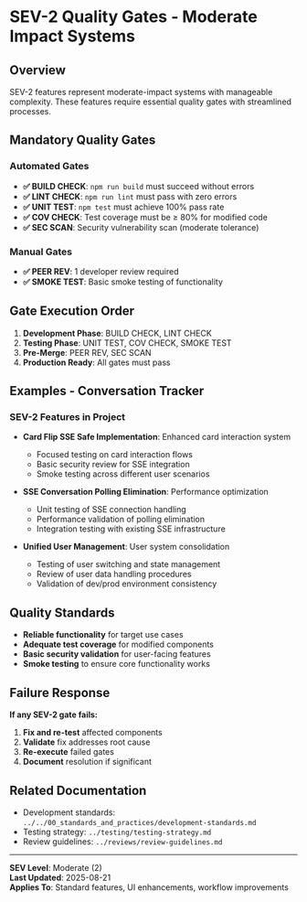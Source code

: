 # SEV-2 Quality Gates - Moderate Impact Systems

## Overview
SEV-2 features represent moderate-impact systems with manageable complexity. These features require essential quality gates with streamlined processes.

## Mandatory Quality Gates

### Automated Gates
- **✅ BUILD CHECK**: `npm run build` must succeed without errors
- **✅ LINT CHECK**: `npm run lint` must pass with zero errors
- **✅ UNIT TEST**: `npm test` must achieve 100% pass rate
- **✅ COV CHECK**: Test coverage must be ≥ 80% for modified code
- **✅ SEC SCAN**: Security vulnerability scan (moderate tolerance)

### Manual Gates
- **✅ PEER REV**: 1 developer review required
- **✅ SMOKE TEST**: Basic smoke testing of functionality

## Gate Execution Order

1. **Development Phase**: BUILD CHECK, LINT CHECK
2. **Testing Phase**: UNIT TEST, COV CHECK, SMOKE TEST
3. **Pre-Merge**: PEER REV, SEC SCAN
4. **Production Ready**: All gates must pass

## Examples - Conversation Tracker

### SEV-2 Features in Project
- **Card Flip SSE Safe Implementation**: Enhanced card interaction system
  - Focused testing on card interaction flows
  - Basic security review for SSE integration
  - Smoke testing across different user scenarios

- **SSE Conversation Polling Elimination**: Performance optimization
  - Unit testing of SSE connection handling
  - Performance validation of polling elimination
  - Integration testing with existing SSE infrastructure

- **Unified User Management**: User system consolidation
  - Testing of user switching and state management
  - Review of user data handling procedures
  - Validation of dev/prod environment consistency

## Quality Standards

- **Reliable functionality** for target use cases
- **Adequate test coverage** for modified components
- **Basic security validation** for user-facing features
- **Smoke testing** to ensure core functionality works

## Failure Response

**If any SEV-2 gate fails:**
1. **Fix and re-test** affected components
2. **Validate** fix addresses root cause
3. **Re-execute** failed gates
4. **Document** resolution if significant

## Related Documentation

- Development standards: `../../00_standards_and_practices/development-standards.md`
- Testing strategy: `../testing/testing-strategy.md`
- Review guidelines: `../reviews/review-guidelines.md`

---

**SEV Level**: Moderate (2)  
**Last Updated**: 2025-08-21  
**Applies To**: Standard features, UI enhancements, workflow improvements
